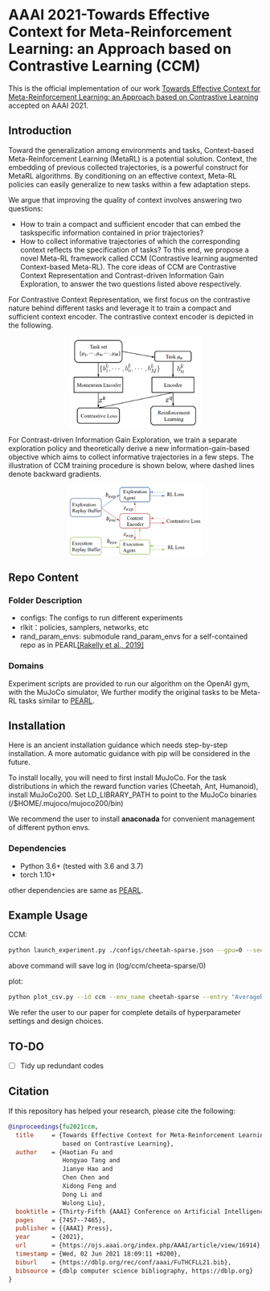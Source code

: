 # AAAI 2021-Towards Effective Context for Meta-Reinforcement Learning: an Approach based on Contrastive Learning (CCM)

This is the official implementation of 
our work [Towards Effective Context for Meta-Reinforcement Learning: an Approach based on Contrastive Learning](https://ojs.aaai.org/index.php/AAAI/article/view/16914)
accepted on AAAI 2021.

## Introduction
Toward the generalization among environments and tasks, Context-based Meta-Reinforcement Learning (MetaRL) is a potential solution.
Context, the embedding of previous collected trajectories, is a powerful construct for MetaRL algorithms. 
By conditioning on an effective context, Meta-RL policies can easily generalize to new tasks within a few adaptation steps. 

We argue that improving the quality
of context involves answering two questions: 
- How to train a compact and sufficient encoder that can embed the taskspecific information contained in prior trajectories? 
- How to collect informative trajectories of which the corresponding context reflects the specification of tasks? 
To this end, we propose a novel Meta-RL framework called CCM (Contrastive learning augmented Context-based Meta-RL). 
The core ideas of CCM are Contrastive Context Representation and Contrast-driven Information Gain Exploration, to answer the two questions listed above respectively.

For Contrastive Context Representation, we first focus on the contrastive nature behind different tasks and leverage
it to train a compact and sufficient context encoder. The contrastive context encoder is depicted in the following.

<div align=center><img align="center" src="./assets/ccm_contrastive_context.png" alt="Contrastive Context Encoder" style="zoom:40%;" /></div>

For Contrast-driven Information Gain Exploration, we train a separate exploration policy and theoretically derive
a new information-gain-based objective which aims to collect informative trajectories in a few steps.
The illustration of CCM training procedure is shown below, where dashed lines denote backward gradients.

<div align=center><img align="center" src="./assets/ccm_framework.png" alt=" CCM training procedure" style="zoom:40%;" /></div>




## Repo Content

### Folder Description
- configs: The configs to run different experiments
- rlkit：policies, samplers, networks, etc
- rand_param_envs: submodule rand_param_envs for a self-contained repo as in PEARL[[Rakelly et al., 2019]](https://arxiv.org/abs/1903.08254v1)

### Domains

Experiment scripts are provided to run our algorithm on the OpenAI gym, with the MuJoCo simulator, We further modify the original tasks to be Meta-RL tasks similar to [PEARL](https://github.com/katerakelly/oyster).



## Installation

Here is an ancient installation guidance which needs step-by-step installation. A more automatic guidance with pip will be considered in the future.

To install locally, you will need to first install MuJoCo. For the task distributions in which the reward function varies (Cheetah, Ant, Humanoid), install MuJoCo200. Set LD_LIBRARY_PATH to point to the MuJoCo binaries (/$HOME/.mujoco/mujoco200/bin)

We recommend the user to install **anaconada** for convenient management of different python envs.

### Dependencies

- Python 3.6+ (tested with 3.6 and 3.7)
- torch 1.10+

other dependencies are same as [PEARL](https://github.com/katerakelly/oyster).

## Example Usage

CCM:
```bash
python launch_experiment.py ./configs/cheetah-sparse.json --gpu=0 --seed=0 --exp_id=ccm
```
above command will save log in (log/ccm/cheeta-sparse/0)

plot:
```bash
python plot_csv.py --id ccm --env_name cheetah-sparse --entry "AverageReturn_all_train_tasks_last" --add_tag _tag --seed 0 1 2
```

We refer the user to our paper for complete details of hyperparameter settings and design choices.

## TO-DO
- [ ] Tidy up redundant codes

## Citation
If this repository has helped your research, please cite the following:
```bibtex
@inproceedings{fu2021ccm,
  title     = {Towards Effective Context for Meta-Reinforcement Learning: an Approach
               based on Contrastive Learning},
  author    = {Haotian Fu and
               Hongyao Tang and
               Jianye Hao and
               Chen Chen and
               Xidong Feng and
               Dong Li and
               Wulong Liu},
  booktitle = {Thirty-Fifth {AAAI} Conference on Artificial Intelligence},
  pages     = {7457--7465},
  publisher = {{AAAI} Press},
  year      = {2021},
  url       = {https://ojs.aaai.org/index.php/AAAI/article/view/16914},
  timestamp = {Wed, 02 Jun 2021 18:09:11 +0200},
  biburl    = {https://dblp.org/rec/conf/aaai/FuTHCFLL21.bib},
  bibsource = {dblp computer science bibliography, https://dblp.org}
}
```
